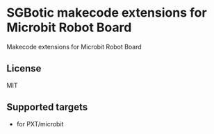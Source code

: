 # SGBotic makecode extensions for Microbit Robot Board
Makecode extensions for Microbit Robot Board

## License

MIT

## Supported targets

* for PXT/microbit
